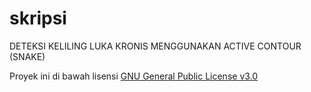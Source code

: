 # skripsi

DETEKSI KELILING LUKA KRONIS MENGGUNAKAN ACTIVE CONTOUR (SNAKE)

Proyek ini di bawah lisensi [GNU General Public License v3.0](https://www.gnu.org/licenses/gpl-3.0.txt)
